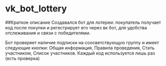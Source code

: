 # vk_bot_lottery  
##Краткое описание
Создавался бот для лотереи: покупатель получает код после покупки и регестрирует его через вк бот, для удобства отслеживания и связи с победителями.

Бот проверяет наличие подписки на соосветствующую группу и имеет следующие кнопки: Общая информация, Правила проведения, Стать участником, Список участников.
Каждый код используется лишь раз (есть проверка)

